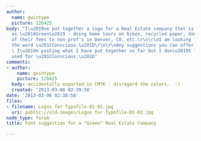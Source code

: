 ```yaml
---
author:
  name: gwintype
  picture: 126425
body: "I\u2019ve put together a logo for a Real Estate company that is marketing themselves
  as \u2018Green\u2019 - doing home tours on bikes, recycled paper, donating a portion
  of their fees to non-prof's in Denver, CO, etc.\r\n\r\nI am looking for a font for
  the word \u201CConscious.\u201D\r\n\r\nAny suggestions you can offer would be great.
  \ I\u2019m posting what I have put together so far but I don\u2019t like the font
  used for \u201CConscious.\u201D"
comments:
- author:
    name: gwintype
    picture: 126425
  body: accidentally exported in CMYK - disregard the colors.  :)
  created: '2013-03-06 02:39:50'
date: '2013-03-06 02:38:58'
files:
- filename: Logos for Typofile-01-02.jpg
  uri: public://old-images/Logos for Typofile-01-02.jpg
node_type: forum
title: Font suggestion for a "Green" Real Estate Company

---
```

